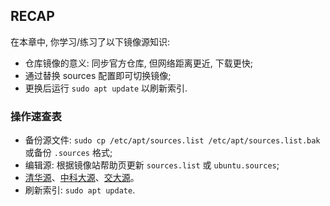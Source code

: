 ## RECAP

在本章中, 你学习/练习了以下镜像源知识:

- 仓库镜像的意义: 同步官方仓库, 但网络距离更近, 下载更快;
- 通过替换 sources 配置即可切换镜像;
- 更换后运行 `sudo apt update` 以刷新索引.

### 操作速查表

- 备份源文件: `sudo cp /etc/apt/sources.list /etc/apt/sources.list.bak` 或备份 `.sources` 格式;
- 编辑源: 根据镜像站帮助页更新 `sources.list` 或 `ubuntu.sources`;
- [清华源](https://mirrors.tuna.tsinghua.edu.cn/help/ubuntu/)、[中科大源](https://mirrors.ustc.edu.cn/help/ubuntu.html)、[交大源](https://mirror.sjtu.edu.cn)。
- 刷新索引: `sudo apt update`.